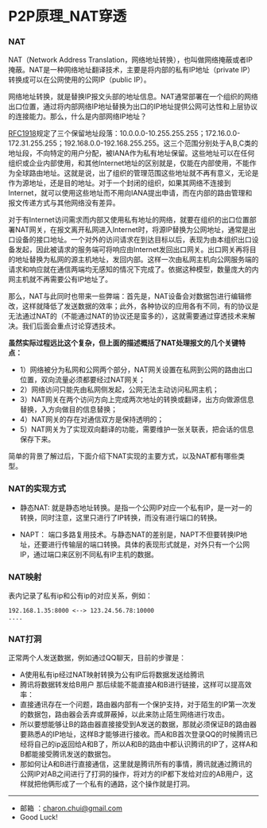 P2P原理_NAT穿透
===

### NAT

NAT（Network Address Translation，网络地址转换），也叫做网络掩蔽或者IP掩蔽。NAT是一种网络地址翻译技术，主要是将内部的私有IP地址（private IP）转换成可以在公网使用的公网IP（public IP）。


网络地址转换，就是替换IP报文头部的地址信息。NAT通常部署在一个组织的网络出口位置，通过将内部网络IP地址替换为出口的IP地址提供公网可达性和上层协议的连接能力。那么，什么是内部网络IP地址？

 [RFC1918](https://datatracker.ietf.org/doc/rfc1918/)规定了三个保留地址段落：10.0.0.0-10.255.255.255；172.16.0.0-172.31.255.255；192.168.0.0-192.168.255.255。这三个范围分别处于A,B,C类的地址段，不向特定的用户分配，被IANA作为私有地址保留。这些地址可以在任何组织或企业内部使用，和其他Internet地址的区别就是，仅能在内部使用，不能作为全球路由地址。这就是说，出了组织的管理范围这些地址就不再有意义，无论是作为源地址，还是目的地址。对于一个封闭的组织，如果其网络不连接到Internet，就可以使用这些地址而不用向IANA提出申请，而在内部的路由管理和报文传递方式与其他网络没有差异。

 对于有Internet访问需求而内部又使用私有地址的网络，就要在组织的出口位置部署NAT网关，在报文离开私网进入Internet时，将源IP替换为公网地址，通常是出口设备的接口地址。一个对外的访问请求在到达目标以后，表现为由本组织出口设备发起，因此被请求的服务端可将响应由Internet发回出口网关。出口网关再将目的地址替换为私网的源主机地址，发回内部。这样一次由私网主机向公网服务端的请求和响应就在通信两端均无感知的情况下完成了。依据这种模型，数量庞大的内网主机就不再需要公有IP地址了。

 那么，NAT与此同时也带来一些弊端：首先是，NAT设备会对数据包进行编辑修改，这样就降低了发送数据的效率；此外，各种协议的应用各有不同，有的协议是无法通过NAT的（不能通过NAT的协议还是蛮多的），这就需要通过穿透技术来解决。我们后面会重点讨论穿透技术。



**虽然实际过程远比这个复杂，但上面的描述概括了NAT处理报文的几个关键特点：**



- 1）网络被分为私网和公网两个部分，NAT网关设置在私网到公网的路由出口位置，双向流量必须都要经过NAT网关；
- 2）网络访问只能先由私网侧发起，公网无法主动访问私网主机；
- 3）NAT网关在两个访问方向上完成两次地址的转换或翻译，出方向做源信息替换，入方向做目的信息替换；
- 4）NAT网关的存在对通信双方是保持透明的；
- 5）NAT网关为了实现双向翻译的功能，需要维护一张关联表，把会话的信息保存下来。



 简单的背景了解过后，下面介绍下NAT实现的主要方式，以及NAT都有哪些类型。

### NAT的实现方式
- 静态NAT: 就是静态地址转换。是指一个公网IP对应一个私有IP，是一对一的转换，同时注意，这里只进行了IP转换，而没有进行端口的转换。

- NAPT： 端口多路复用技术。与静态NAT的差别是，NAPT不但要转换IP地址，还要进行传输层的端口转换。具体的表现形式就是，对外只有一个公网IP，通过端口来区别不同私有IP主机的数据。

### NAT映射

表内记录了私有ip和公有ip的对应关系，例如： 
```
192.168.1.35:8000 <--> 123.24.56.78:10000
....
```

### NAT打洞

正常两个人发送数据，例如通过QQ聊天，目前的步骤是： 
- A使用私有ip经过NAT映射转换为公有IP后将数据发送给腾讯
- 腾讯将数据转发给B用户
那后续能不能直接A和B进行链接，这样可以提高效率： 
- 直接通讯存在一个问题，路由器内部有一个保护支持，对于陌生的IP第一次发的数据包，路由器会丢弃或屏蔽掉，以此来防止陌生网络进行攻击。
- 所以要想能够让B的路由器直接接受到A发送的数据，那就必须保证B的路由器要熟悉A的IP地址，这样B才能够进行接收。而A和B首次登录QQ的时候腾讯已经将自己的ip返回给A和B了，所以A和B的路由中都认识腾讯的IP了，这样A和B都能接受腾讯发送的数据包。
- 那如何让A和B进行直接通信，这里就是腾讯所有的事情，腾讯就通过腾讯的公网IP对AB之间进行了打洞的操作，将对方的IP都下发给对应的AB用户，这样就把他俩形成了一个私有的通路，这个操作就是打洞。 




















---

- 邮箱 ：charon.chui@gmail.com  
- Good Luck! 
